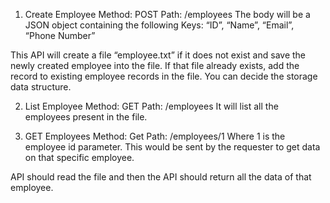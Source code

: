 1. Create Employee
Method: POST
Path: /employees
The body will be a JSON object containing the following Keys: “ID”, “Name”, “Email”, “Phone Number”

This API will create a file “employee.txt” if it does not exist and save the newly created employee into the file. If that file already exists, add the record to existing employee records in the file. You can decide the storage data structure.


2. List Employee
Method: GET
Path: /employees
It will list all the employees present in the file. 


3. GET Employees
Method: Get
Path: /employees/1
Where 1 is the employee id parameter. This would be sent by the requester to get data on that specific employee.

API should read the file and then the API should return all the data of that employee.
